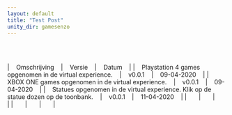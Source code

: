 ```yaml
---
layout: default
title: "Test Post"
unity_dir: gamesenzo
---
```


<br />
<br />

| &nbsp;&nbsp; Omschrijving &nbsp;&nbsp; | &nbsp;&nbsp; Versie &nbsp;&nbsp; | &nbsp;&nbsp; Datum &nbsp;&nbsp; |
| &nbsp;&nbsp; Playstation 4 games opgenomen in de virtual experience. &nbsp;&nbsp; | &nbsp;&nbsp; v0.0.1 &nbsp;&nbsp; | &nbsp;&nbsp; 09-04-2020 &nbsp;&nbsp; | 
| &nbsp;&nbsp; XBOX ONE games opgenomen in de virtual experience. &nbsp;&nbsp; | &nbsp;&nbsp; v0.0.1 &nbsp;&nbsp; | &nbsp;&nbsp; 09-04-2020 &nbsp;&nbsp; |
| &nbsp;&nbsp; Statues opgenomen in de virtual experience. Klik op de statue dozen op de toonbank.  &nbsp;&nbsp; | &nbsp;&nbsp; v0.0.1 &nbsp;&nbsp; | &nbsp;&nbsp; 11-04-2020 &nbsp;&nbsp; |
| &nbsp;&nbsp; &nbsp;&nbsp; | &nbsp;&nbsp; &nbsp;&nbsp; | &nbsp;&nbsp; &nbsp;&nbsp; |
| &nbsp;&nbsp; &nbsp;&nbsp; | &nbsp;&nbsp; &nbsp;&nbsp; | &nbsp;&nbsp; &nbsp;&nbsp; |

<br />
<br />
